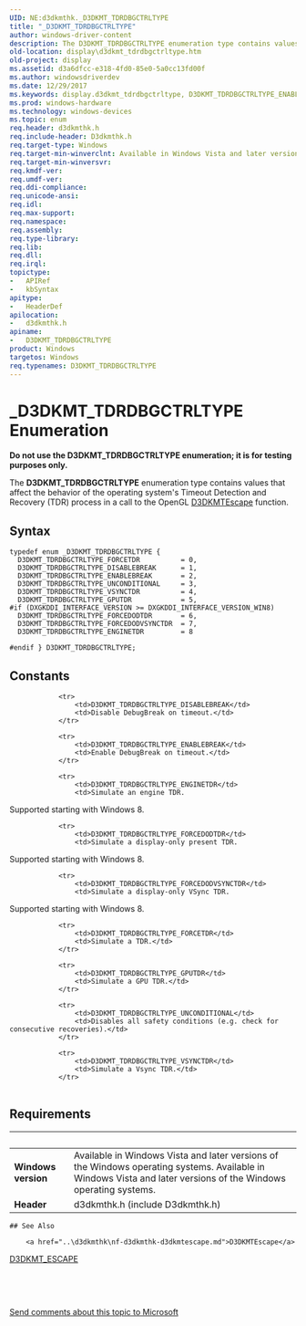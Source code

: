 ```yaml
---
UID: NE:d3dkmthk._D3DKMT_TDRDBGCTRLTYPE
title: "_D3DKMT_TDRDBGCTRLTYPE"
author: windows-driver-content
description: The D3DKMT_TDRDBGCTRLTYPE enumeration type contains values that affect the behavior of the operating system's Timeout Detection and Recovery (TDR) process in a call to the OpenGL D3DKMTEscape function.
old-location: display\d3dkmt_tdrdbgctrltype.htm
old-project: display
ms.assetid: d3a6dfcc-e318-4fd0-85e0-5a0cc13fd00f
ms.author: windowsdriverdev
ms.date: 12/29/2017
ms.keywords: display.d3dkmt_tdrdbgctrltype, D3DKMT_TDRDBGCTRLTYPE_ENABLEBREAK, d3dkmthk/D3DKMT_TDRDBGCTRLTYPE_VSYNCTDR, d3dkmthk/D3DKMT_TDRDBGCTRLTYPE_FORCEDODTDR, D3DKMT_TDRDBGCTRLTYPE_FORCEDODTDR, D3DKMT_TDRDBGCTRLTYPE_FORCETDR, d3dkmthk/D3DKMT_TDRDBGCTRLTYPE, D3DKMT_TDRDBGCTRLTYPE_ENGINETDR, D3DKMT_TDRDBGCTRLTYPE_VSYNCTDR, OpenGL_Structs_7c8128ed-aa43-4943-bc1f-948da6163316.xml, d3dkmthk/D3DKMT_TDRDBGCTRLTYPE_ENABLEBREAK, d3dkmthk/D3DKMT_TDRDBGCTRLTYPE_GPUTDR, D3DKMT_TDRDBGCTRLTYPE, d3dkmthk/D3DKMT_TDRDBGCTRLTYPE_DISABLEBREAK, D3DKMT_TDRDBGCTRLTYPE enumeration [Display Devices], D3DKMT_TDRDBGCTRLTYPE_UNCONDITIONAL, D3DKMT_TDRDBGCTRLTYPE_GPUTDR, D3DKMT_TDRDBGCTRLTYPE_FORCEDODVSYNCTDR, d3dkmthk/D3DKMT_TDRDBGCTRLTYPE_FORCETDR, _D3DKMT_TDRDBGCTRLTYPE, d3dkmthk/D3DKMT_TDRDBGCTRLTYPE_FORCEDODVSYNCTDR, d3dkmthk/D3DKMT_TDRDBGCTRLTYPE_UNCONDITIONAL, d3dkmthk/D3DKMT_TDRDBGCTRLTYPE_ENGINETDR, D3DKMT_TDRDBGCTRLTYPE_DISABLEBREAK
ms.prod: windows-hardware
ms.technology: windows-devices
ms.topic: enum
req.header: d3dkmthk.h
req.include-header: D3dkmthk.h
req.target-type: Windows
req.target-min-winverclnt: Available in Windows Vista and later versions of the Windows operating systems.
req.target-min-winversvr: 
req.kmdf-ver: 
req.umdf-ver: 
req.ddi-compliance: 
req.unicode-ansi: 
req.idl: 
req.max-support: 
req.namespace: 
req.assembly: 
req.type-library: 
req.lib: 
req.dll: 
req.irql: 
topictype:
-	APIRef
-	kbSyntax
apitype:
-	HeaderDef
apilocation:
-	d3dkmthk.h
apiname:
-	D3DKMT_TDRDBGCTRLTYPE
product: Windows
targetos: Windows
req.typenames: D3DKMT_TDRDBGCTRLTYPE
---
```


# _D3DKMT_TDRDBGCTRLTYPE Enumeration
<b>Do not use the D3DKMT_TDRDBGCTRLTYPE enumeration; it is for testing purposes only.</b>

The <b>D3DKMT_TDRDBGCTRLTYPE</b> enumeration type contains values that affect the behavior of the operating system's Timeout Detection and Recovery (TDR) process in a call to the OpenGL <a href="..\d3dkmthk\nf-d3dkmthk-d3dkmtescape.md">D3DKMTEscape</a> function.

## Syntax
````
typedef enum _D3DKMT_TDRDBGCTRLTYPE { 
  D3DKMT_TDRDBGCTRLTYPE_FORCETDR          = 0,
  D3DKMT_TDRDBGCTRLTYPE_DISABLEBREAK      = 1,
  D3DKMT_TDRDBGCTRLTYPE_ENABLEBREAK       = 2,
  D3DKMT_TDRDBGCTRLTYPE_UNCONDITIONAL     = 3,
  D3DKMT_TDRDBGCTRLTYPE_VSYNCTDR          = 4,
  D3DKMT_TDRDBGCTRLTYPE_GPUTDR            = 5,
#if (DXGKDDI_INTERFACE_VERSION >= DXGKDDI_INTERFACE_VERSION_WIN8)
  D3DKMT_TDRDBGCTRLTYPE_FORCEDODTDR       = 6,
  D3DKMT_TDRDBGCTRLTYPE_FORCEDODVSYNCTDR  = 7,
  D3DKMT_TDRDBGCTRLTYPE_ENGINETDR         = 8

#endif } D3DKMT_TDRDBGCTRLTYPE;
````

## Constants

<table>
            
                <tr>
                    <td>D3DKMT_TDRDBGCTRLTYPE_DISABLEBREAK</td>
                    <td>Disable DebugBreak on timeout.</td>
                </tr>
            
                <tr>
                    <td>D3DKMT_TDRDBGCTRLTYPE_ENABLEBREAK</td>
                    <td>Enable DebugBreak on timeout.</td>
                </tr>
            
                <tr>
                    <td>D3DKMT_TDRDBGCTRLTYPE_ENGINETDR</td>
                    <td>Simulate an engine TDR.

Supported starting with Windows 8.</td>
                </tr>
            
                <tr>
                    <td>D3DKMT_TDRDBGCTRLTYPE_FORCEDODTDR</td>
                    <td>Simulate a display-only present TDR.

Supported starting with Windows 8.</td>
                </tr>
            
                <tr>
                    <td>D3DKMT_TDRDBGCTRLTYPE_FORCEDODVSYNCTDR</td>
                    <td>Simulate a display-only VSync TDR.

Supported starting with Windows 8.</td>
                </tr>
            
                <tr>
                    <td>D3DKMT_TDRDBGCTRLTYPE_FORCETDR</td>
                    <td>Simulate a TDR.</td>
                </tr>
            
                <tr>
                    <td>D3DKMT_TDRDBGCTRLTYPE_GPUTDR</td>
                    <td>Simulate a GPU TDR.</td>
                </tr>
            
                <tr>
                    <td>D3DKMT_TDRDBGCTRLTYPE_UNCONDITIONAL</td>
                    <td>Disables all safety conditions (e.g. check for consecutive recoveries).</td>
                </tr>
            
                <tr>
                    <td>D3DKMT_TDRDBGCTRLTYPE_VSYNCTDR</td>
                    <td>Simulate a Vsync TDR.</td>
                </tr>
</table>


## Requirements
| &nbsp; | &nbsp; |
| ---- |:---- |
| **Windows version** | Available in Windows Vista and later versions of the Windows operating systems. Available in Windows Vista and later versions of the Windows operating systems. |
| **Header** | d3dkmthk.h (include D3dkmthk.h) |

    ## See Also

        <a href="..\d3dkmthk\nf-d3dkmthk-d3dkmtescape.md">D3DKMTEscape</a>



<a href="..\d3dkmthk\ns-d3dkmthk-_d3dkmt_escape.md">D3DKMT_ESCAPE</a>



 

 

<a href="mailto:wsddocfb@microsoft.com?subject=Documentation%20feedback [display\display]:%20D3DKMT_TDRDBGCTRLTYPE enumeration%20 RELEASE:%20(12/29/2017)&amp;body=%0A%0APRIVACY STATEMENT%0A%0AWe use your feedback to improve the documentation. We don't use your email address for any other purpose, and we'll remove your email address from our system after the issue that you're reporting is fixed. While we're working to fix this issue, we might send you an email message to ask for more info. Later, we might also send you an email message to let you know that we've addressed your feedback.%0A%0AFor more info about Microsoft's privacy policy, see http://privacy.microsoft.com/en-us/default.aspx." title="Send comments about this topic to Microsoft">Send comments about this topic to Microsoft</a>